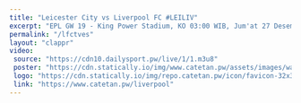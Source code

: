 ```yaml
---
title: "Leicester City vs Liverpool FC #LEILIV"
excerpt: "EPL GW 19 - King Power Stadium, KO 03:00 WIB, Jum'at 27 Desember 2019"
permalink: "/lfctves"
layout: "clappr"
video:
 source: "https://cdn10.dailysport.pw/live/1/1.m3u8"
 poster: "https://cdn.statically.io/img/www.catetan.pw/assets/images/watch_leicester_liverpool_for_free_on_amazon_prime.jpg"
 logo: "https://cdn.statically.io/img/repo.catetan.pw/icon/favicon-32x32.png"
 link: "https://www.catetan.pw/liverpool"
---
```

